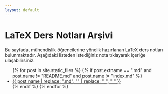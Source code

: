 ```yaml
---
layout: default
---
```


# LaTeX Ders Notları Arşivi

Bu sayfada, mühendislik öğrencilerine yönelik hazırlanan LaTeX ders notları bulunmaktadır. Aşağıdaki listeden istediğiniz nota tıklayarak içeriğe ulaşabilirsiniz.

<ul>
  {% for post in site.static_files %}
    {% if post.extname == ".md" and post.name != "README.md" and post.name != "index.md" %}
      <li>
        <a href="{{ site.baseurl }}{{ post.path | remove_first: '/' }}">
          {{ post.name | replace: ".md", "" | replace: "_", " " }}
        </a>
      </li>
    {% endif %}
  {% endfor %}
</ul>